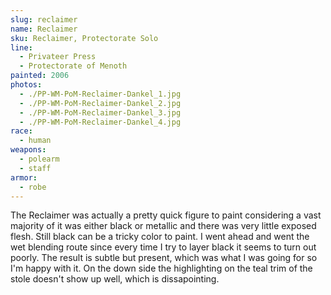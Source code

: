 ```yaml
---
slug: reclaimer
name: Reclaimer
sku: Reclaimer, Protectorate Solo
line:
  - Privateer Press
  - Protectorate of Menoth
painted: 2006
photos:
  - ./PP-WM-PoM-Reclaimer-Dankel_1.jpg
  - ./PP-WM-PoM-Reclaimer-Dankel_2.jpg
  - ./PP-WM-PoM-Reclaimer-Dankel_3.jpg
  - ./PP-WM-PoM-Reclaimer-Dankel_4.jpg
race:
  - human
weapons:
  - polearm
  - staff
armor:
  - robe
---
```


The Reclaimer was actually a pretty quick figure to paint considering a vast majority of it was either black or metallic and there was very little exposed flesh. Still black can be a tricky color to paint. I went ahead and went the wet blending route since every time I try to layer black it seems to turn out poorly. The result is subtle but present, which was what I was going for so I'm happy with it. On the down side the highlighting on the teal trim of the stole doesn't show up well, which is dissapointing.
